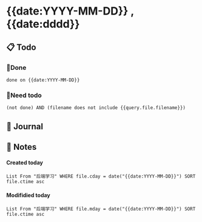 # {{date:YYYY-MM-DD}} , {{date:dddd}}

## 📋 Todo

### 🍰Done
```tasks
done on {{date:YYYY-MM-DD}}
```
### 🍕Need todo

```tasks
(not done) AND (filename does not include {{query.file.filename}}) 
```
## 📆 Journal


## 📑 Notes


#### Created today

```dataview
List From "后端学习" WHERE file.cday = date("{{date:YYYY-MM-DD}}") SORT file.ctime asc
```


#### Modifidied today

```dataview
List From "后端学习" WHERE file.mday = date("{{date:YYYY-MM-DD}}") SORT file.ctime asc
```